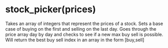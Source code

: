 # stock_picker(prices)
Takes an array of integers that represent the prices of a stock. Sets a base
case of buying on the first and selling on the last day. Goes through the 
price array day by day and checks to see if a new max buy sell is possible.
Will return the best buy sell index in an array in the form [buy,sell]